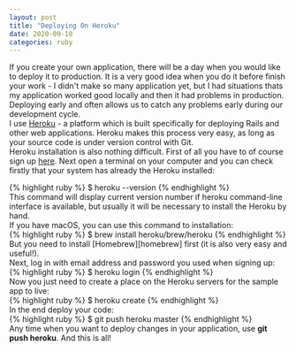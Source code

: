 ```yaml
---
layout: post
title: "Deploying On Heroku"
date: 2020-09-10
categories: ruby
---
```

If you create your own application, there will be a day when you would like to deploy it to production. It is a very good idea when you do it before finish your work - I didn't make so many application yet, but I had situations thats my application worked good locally and then it had problems in production. Deploying early and often allows us to catch any problems early during our development cycle.<br>
I use [Heroku][heroku] - a platform which is built specifically for deploying Rails and other web applications. Heroku makes this process very easy, as long as your source code is under version control with Git.<br>
Heroku installation is also nothing difficult. First of all you have to of course sign up [here]. Next open a terminal on your computer and you can check firstly that your system has already the Heroku installed:
<div class="code">
{% highlight ruby %}
$ heroku --version
{% endhighlight %}
</div>
This command will display current version number if heroku command-line interface is available, but usually it will be necessary to install the Heroku by hand.<br>
If you have macOS, you can use this command to installation:
<div class="code">
{% highlight ruby %}
$ brew install heroku/brew/heroku
{% endhighlight %}
</div>
But you need to install [Homebrew][homebrew] first (it is also very easy and useful!).<br>
Next, log in with email address and password you used when signing up:
<div class="code">
{% highlight ruby %}
$ heroku login
{% endhighlight %}
</div>
Now you just need to create a place on the Heroku servers for the sample app to live:
<div class="code">
{% highlight ruby %}
$ heroku create
{% endhighlight %}
</div>
In the end deploy your code: 
<div class="code">
{% highlight ruby %}
$ git push heroku master
{% endhighlight %}
</div>
Any time when you want to deploy changes in your application, use <b>git push heroku</b>. And this is all!



[heroku]: https://www.heroku.com/
[here]: https://signup.heroku.com/dc
[homebrew]: https://brew.sh/
